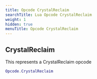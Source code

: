 ```yaml
---
title: Opcode CrystalReclaim
searchTitle: Lua Opcode CrystalReclaim
weight: 1
hidden: true
menuTitle: Opcode CrystalReclaim
---
```

## CrystalReclaim

This represents a CrystalReclaim opcode
```lua
Opcode.CrystalReclaim
```